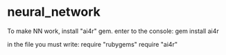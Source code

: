 # neural_network

To make NN work, install "ai4r" gem.
enter to the console: gem install ai4r

in the file you must write:
require "rubygems"
require "ai4r"
